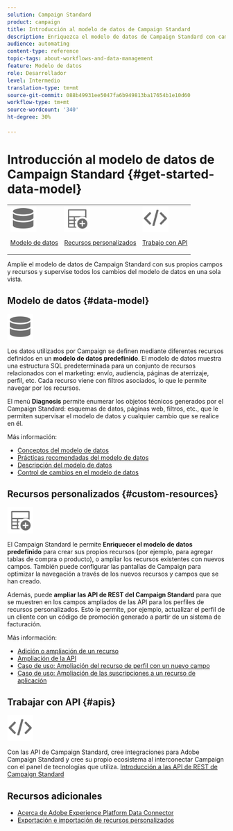 ```yaml
---
solution: Campaign Standard
product: campaign
title: Introducción al modelo de datos de Campaign Standard
description: Enriquezca el modelo de datos de Campaign Standard con campos y recursos personalizados y amplíe las API de REST para exponer los campos extendidos.
audience: automating
content-type: reference
topic-tags: about-workflows-and-data-management
feature: Modelo de datos
role: Desarrollador
level: Intermedio
translation-type: tm+mt
source-git-commit: 088b49931ee5047fa6b949813ba17654b1e10d60
workflow-type: tm+mt
source-wordcount: '340'
ht-degree: 30%

---
```



# Introducción al modelo de datos de Campaign Standard {#get-started-data-model}

<table>
<tr>
<td><img src="assets/do-not-localize/icon_datamodel.svg" width="60px"><p><a href="#data-model">Modelo de datos</a></p></td>
<td><img src="assets/do-not-localize/icon_custom.svg" width="60px"><p><a href="#custom-resources">Recursos personalizados</a></p></td><td><img src="assets/do-not-localize/icon_api.svg" width="60px"><p><a href="#custom-resources">Trabajo con API</a></p></td></tr>
</table>

Amplíe el modelo de datos de Campaign Standard con sus propios campos y recursos y supervise todos los cambios del modelo de datos en una sola vista.

## Modelo de datos {#data-model}

<img src="assets/do-not-localize/icon_datamodel.svg" width="60px">

Los datos utilizados por Campaign se definen mediante diferentes recursos definidos en un **modelo de datos predefinido**. El modelo de datos muestra una estructura SQL predeterminada para un conjunto de recursos relacionados con el marketing: envío, audiencia, páginas de aterrizaje, perfil, etc. Cada recurso viene con filtros asociados, lo que le permite navegar por los recursos.

El menú **Diagnosis** permite enumerar los objetos técnicos generados por el Campaign Standard: esquemas de datos, páginas web, filtros, etc., que le permiten supervisar el modelo de datos y cualquier cambio que se realice en él.

Más información:

* [Conceptos del modelo de datos](../../developing/using/data-model-concepts.md)
* [Prácticas recomendadas del modelo de datos](../../developing/using/data-model-best-practices.md)
* [Descripción del modelo de datos](../../developing/using/datamodel-introduction.md)
* [Control de cambios en el modelo de datos](../../developing/using/monitoring-data-model-changes.md)

## Recursos personalizados {#custom-resources}

<img src="assets/do-not-localize/icon_custom.svg" width="60px">

El Campaign Standard le permite **Enriquecer el modelo de datos predefinido** para crear sus propios recursos (por ejemplo, para agregar tablas de compra o producto), o ampliar los recursos existentes con nuevos campos. También puede configurar las pantallas de Campaign para optimizar la navegación a través de los nuevos recursos y campos que se han creado.

Además, puede **ampliar las API de REST del Campaign Standard** para que se muestren en los campos ampliados de las API para los perfiles de recursos personalizados. Esto le permite, por ejemplo, actualizar el perfil de un cliente con un código de promoción generado a partir de un sistema de facturación.

Más información:

* [Adición o ampliación de un recurso](../../developing/using/key-steps-to-add-a-resource.md)
* [Ampliación de la API](../../developing/using/about-extending-the-api.md)
* [Caso de uso: Ampliación del recurso de perfil con un nuevo campo](../../developing/using/extending-the-profile-resource-with-a-new-field.md)
* [Caso de uso: Ampliación de las suscripciones a un recurso de aplicación](../../developing/using/extending-the-subscriptions-to-an-application-resource.md)

## Trabajar con API {#apis}

<img src="assets/do-not-localize/icon_api.svg" width="60px">

Con las API de Campaign Standard, cree integraciones para Adobe Campaign Standard y cree su propio ecosistema al interconectar Campaign con el panel de tecnologías que utiliza. [Introducción a las API de REST de Campaign Standard](../../api/using/get-started-apis.md)

## Recursos adicionales

* [Acerca de Adobe Experience Platform Data Connector](../../integrating/using/aep-about-data-connector.md)
* [Exportación e importación de recursos personalizados](https://helpx.adobe.com/campaign/kb/acs-get-started-with-cusres.html)
